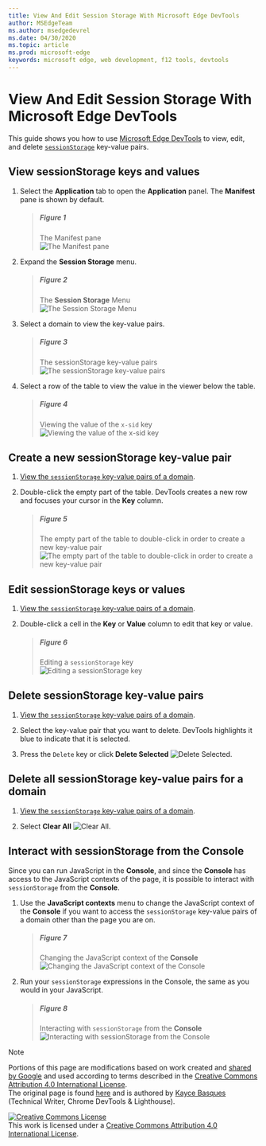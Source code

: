 ```yaml
---
title: View And Edit Session Storage With Microsoft Edge DevTools
author: MSEdgeTeam
ms.author: msedgedevrel
ms.date: 04/30/2020
ms.topic: article
ms.prod: microsoft-edge
keywords: microsoft edge, web development, f12 tools, devtools
---
```

<!-- Copyright Kayce Basques 

   Licensed under the Apache License, Version 2.0 (the "License");
   you may not use this file except in compliance with the License.
   You may obtain a copy of the License at

       https://www.apache.org/licenses/LICENSE-2.0

   Unless required by applicable law or agreed to in writing, software
   distributed under the License is distributed on an "AS IS" BASIS,
   WITHOUT WARRANTIES OR CONDITIONS OF ANY KIND, either express or implied.
   See the License for the specific language governing permissions and
   limitations under the License.  -->





# View And Edit Session Storage With Microsoft Edge DevTools   

  

This guide shows you how to use [Microsoft Edge DevTools][MicrosoftEdgeDevTools] to view, edit, and delete [`sessionStorage`][MDNSessionStorage] key-value pairs.  

## View sessionStorage keys and values   

1.  Select the **Application** tab to open the **Application** panel.  The **Manifest** pane is shown by default.  
    
    > ##### Figure 1  
    > The Manifest pane  
    > ![The Manifest pane][ImageManifest]  

1.  Expand the **Session Storage** menu.  
    
    > ##### Figure 2  
    > The **Session Storage** Menu  
    > ![The Session Storage Menu][ImageSessionStorageMenu]  

1.  Select a domain to view the key-value pairs.  
    
    > ##### Figure 3  
    > The sessionStorage key-value pairs  
    > ![The `sessionStorage` key-value pairs][ImageSessionStorage]  

1.  Select a row of the table to view the value in the viewer below the table.  
    
    > ##### Figure 4  
    > Viewing the value of the `x-sid` key  
    > ![Viewing the value of the x-sid key][ImageSessionStorageViewer]  

## Create a new sessionStorage key-value pair   

1.  [View the `sessionStorage` key-value pairs of a domain](#view-sessionstorage-keys-and-values).  
1.  Double-click the empty part of the table.  DevTools creates a new row and focuses your cursor in the **Key** column.  
    
    > ##### Figure 5  
    > The empty part of the table to double-click in order to create a new key-value pair  
    > ![The empty part of the table to double-click in order to create a new key-value pair][ImageSessionStorageCreate]  

## Edit sessionStorage keys or values   

1.  [View the `sessionStorage` key-value pairs of a domain](#view-sessionstorage-keys-and-values).  
1.  Double-click a cell in the **Key** or **Value** column to edit that key or value.  
    
    > ##### Figure 6  
    > Editing a `sessionStorage` key  
    > ![Editing a sessionStorage key][ImageSessionStorageEdit]  

## Delete sessionStorage key-value pairs   

1.  [View the `sessionStorage` key-value pairs of a domain](#view-sessionstorage-keys-and-values).  
1.  Select the key-value pair that you want to delete.  DevTools highlights it blue to indicate that it is selected.  

1.  Press the `Delete` key or click **Delete Selected** ![Delete Selected][ImageDeleteIcon].  

## Delete all sessionStorage key-value pairs for a domain   

1.  [View the `sessionStorage` key-value pairs of a domain](#view-sessionstorage-keys-and-values).  

1.  Select **Clear All** ![Clear All][ImageClearIcon].  

## Interact with sessionStorage from the Console   

Since you can run JavaScript in the **Console**, and since the **Console** has access to the JavaScript contexts of the page, it is possible to interact with `sessionStorage` from the **Console**.  

1.  Use the **JavaScript contexts** menu to change the JavaScript context of the **Console** if you want to access the `sessionStorage` key-value pairs of a domain other than the page you are on.  
    
    > ##### Figure 7  
    > Changing the JavaScript context of the **Console**  
    > ![Changing the JavaScript context of the Console][ImageJSContext]  

1.  Run your `sessionStorage` expressions in the Console, the same as you would in your JavaScript.  
    
    > ##### Figure 8  
    > Interacting with `sessionStorage` from the **Console**  
    > ![Interacting with sessionStorage from the Console][ImageSessionStorageConsole]  

   

  

<!-- image links -->  

[ImageClearIcon]: /microsoft-edge/devtools-guide-chromium/media/clear-icon.msft.png  
[ImageDeleteIcon]: /microsoft-edge/devtools-guide-chromium/media/delete-icon.msft.png  

[ImageManifest]: /microsoft-edge/devtools-guide-chromium/media/storage-application-manifest.msft.png "Figure 1: The Manifest pane"  
[ImageSessionStorageMenu]: /microsoft-edge/devtools-guide-chromium/media/storage-application-storage-session-storage.msft.png "Figure 2: The Session Storage Menu"  
[ImageSessionStorage]: /microsoft-edge/devtools-guide-chromium/media/storage-application-storage-session-storage-domain.msft.png "Figure 3: The sessionStorage key-value pairs"  
[ImageSessionStorageViewer]: /microsoft-edge/devtools-guide-chromium/media/storage-application-storage-session-storage-domain-key-value-selected.msft.png "Figure 4: Viewing the value of the x-sid key"  
[ImageSessionStorageCreate]: /microsoft-edge/devtools-guide-chromium/media/storage-application-storage-session-storage-domain-key-value-new.msft.png "Figure 5: The empty part of the table to double-click in order to create a new key-value pair"  
[ImageSessionStorageEdit]: /microsoft-edge/devtools-guide-chromium/media/storage-application-storage-session-storage-domain-key-value-edit.msft.png "Figure 6: Editing a sessionStorage key"  
[ImageJSContext]: /microsoft-edge/devtools-guide-chromium/media/storage-console-domain-selection.msft.png "Figure 7: Changing the JavaScript context of the Console"  
[ImageSessionStorageConsole]: /microsoft-edge/devtools-guide-chromium/media/storage-console-session-storage-keys.msft.png "Figure 8: Interacting with sessionStorage from the Console"  

<!-- links -->  

[MicrosoftEdgeDevTools]: /microsoft-edge/devtools-guide-chromium "Microsoft Edge (Chromium) Developer Tools"  

[MDNSessionStorage]: https://developer.mozilla.org/docs/Web/API/Window/sessionStorage "Window.sessionStorage | MDN"  

> [!NOTE]
> Portions of this page are modifications based on work created and [shared by Google][GoogleSitePolicies] and used according to terms described in the [Creative Commons Attribution 4.0 International License][CCA4IL].  
> The original page is found [here](https://developers.google.com/web/tools/chrome-devtools/storage/sessionstorage) and is authored by [Kayce Basques][KayceBasques] \(Technical Writer, Chrome DevTools \& Lighthouse\).  

[![Creative Commons License][CCby4Image]][CCA4IL]  
This work is licensed under a [Creative Commons Attribution 4.0 International License][CCA4IL].  

[CCA4IL]: https://creativecommons.org/licenses/by/4.0  
[CCby4Image]: https://i.creativecommons.org/l/by/4.0/88x31.png  
[GoogleSitePolicies]: https://developers.google.com/terms/site-policies  
[KayceBasques]: https://developers.google.com/web/resources/contributors/kaycebasques  

